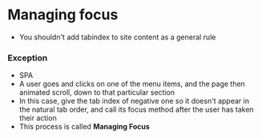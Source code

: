 # Managing focus

- You shouldn't add tabindex to site content as a general rule



### Exception

- SPA
- A user goes and clicks on one of the menu items, and the page then animated scroll, down to that particular section
- In this case, give the tab index of negative one so it doesn't appear in the natural tab order, and call its focus method after the user has taken their action
- This process is called **Managing Focus**


